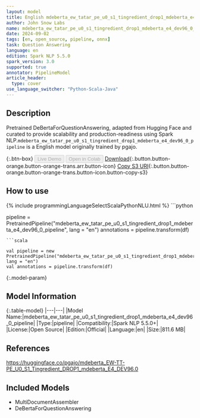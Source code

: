 ```yaml
---
layout: model
title: English mdeberta_ew_tatar_pe_u0_s1_tingredient_drop1_mdeberta_e4_dev96_0_pipeline pipeline DeBertaForQuestionAnswering from pgajo
author: John Snow Labs
name: mdeberta_ew_tatar_pe_u0_s1_tingredient_drop1_mdeberta_e4_dev96_0_pipeline
date: 2024-09-02
tags: [en, open_source, pipeline, onnx]
task: Question Answering
language: en
edition: Spark NLP 5.5.0
spark_version: 3.0
supported: true
annotator: PipelineModel
article_header:
  type: cover
use_language_switcher: "Python-Scala-Java"
---
```


## Description

Pretrained DeBertaForQuestionAnswering, adapted from Hugging Face and curated to provide scalability and production-readiness using Spark NLP.`mdeberta_ew_tatar_pe_u0_s1_tingredient_drop1_mdeberta_e4_dev96_0_pipeline` is a English model originally trained by pgajo.

{:.btn-box}
<button class="button button-orange" disabled>Live Demo</button>
<button class="button button-orange" disabled>Open in Colab</button>
[Download](https://s3.amazonaws.com/auxdata.johnsnowlabs.com/public/models/mdeberta_ew_tatar_pe_u0_s1_tingredient_drop1_mdeberta_e4_dev96_0_pipeline_en_5.5.0_3.0_1725268679036.zip){:.button.button-orange.button-orange-trans.arr.button-icon}
[Copy S3 URI](s3://auxdata.johnsnowlabs.com/public/models/mdeberta_ew_tatar_pe_u0_s1_tingredient_drop1_mdeberta_e4_dev96_0_pipeline_en_5.5.0_3.0_1725268679036.zip){:.button.button-orange.button-orange-trans.button-icon.button-copy-s3}

## How to use



<div class="tabs-box" markdown="1">
{% include programmingLanguageSelectScalaPythonNLU.html %}
```python

pipeline = PretrainedPipeline("mdeberta_ew_tatar_pe_u0_s1_tingredient_drop1_mdeberta_e4_dev96_0_pipeline", lang = "en")
annotations =  pipeline.transform(df)   

```
```scala

val pipeline = new PretrainedPipeline("mdeberta_ew_tatar_pe_u0_s1_tingredient_drop1_mdeberta_e4_dev96_0_pipeline", lang = "en")
val annotations = pipeline.transform(df)

```
</div>

{:.model-param}
## Model Information

{:.table-model}
|---|---|
|Model Name:|mdeberta_ew_tatar_pe_u0_s1_tingredient_drop1_mdeberta_e4_dev96_0_pipeline|
|Type:|pipeline|
|Compatibility:|Spark NLP 5.5.0+|
|License:|Open Source|
|Edition:|Official|
|Language:|en|
|Size:|811.6 MB|

## References

https://huggingface.co/pgajo/mdeberta_EW-TT-PE_U0_S1_Tingredient_DROP1_mdeberta_E4_DEV96.0

## Included Models

- MultiDocumentAssembler
- DeBertaForQuestionAnswering